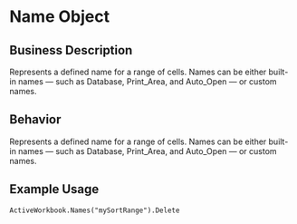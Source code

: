 # Name Object

## Business Description
Represents a defined name for a range of cells. Names can be either built-in names — such as Database, Print_Area, and Auto_Open — or custom names.

## Behavior
Represents a defined name for a range of cells. Names can be either built-in names — such as Database, Print_Area, and Auto_Open — or custom names.

## Example Usage
```vba
ActiveWorkbook.Names("mySortRange").Delete
```